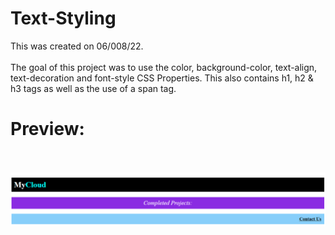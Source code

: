 # Text-Styling
This was created on 06/008/22.
<br><br>
The goal of this project was to use the color, background-color, text-align, text-decoration and font-style CSS Properties. This also contains h1, h2 & h3 tags as well as the use of a span tag.
<br><h1>Preview:</h1>
<br><br>
<img src="https://github.com/Taylor-Klar/Text-Styling/blob/main/Text%20Styling.png">
